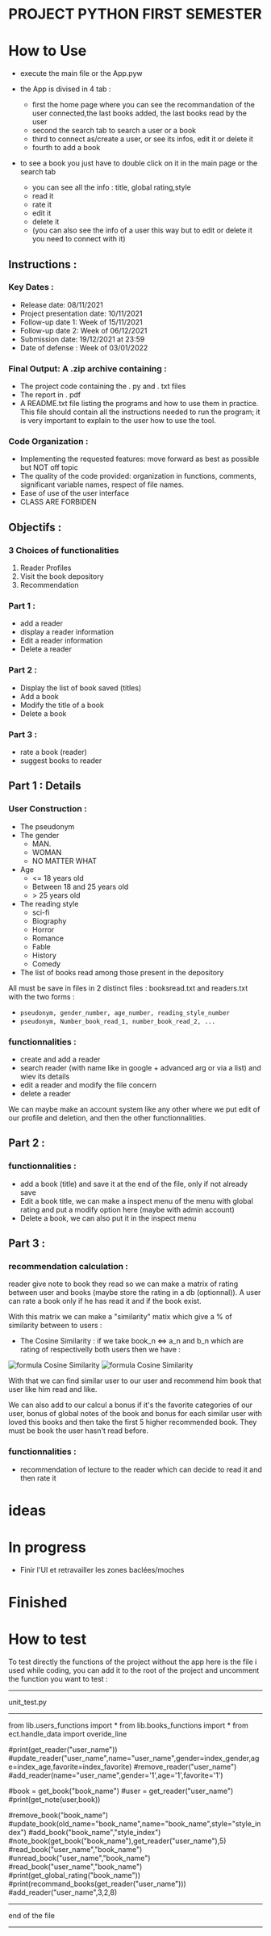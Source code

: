 # PROJECT PYTHON FIRST SEMESTER

# How to Use

- execute the main file or the App.pyw
  
- the App is divised in 4 tab :
  - first the home page where you can see the recommandation of the user connected,the last books added, the last books read by the user
  - second the search tab to search a user or a book
  - third to connect as/create a user, or see its infos, edit it or delete it
  - fourth to add a book

- to see a book you just have to double click on it in the main page or the search tab
  - you can see all the info : title, global rating,style
  - read it
  - rate it
  - edit it
  - delete it
  - (you can also see the info of a user this way but to edit or delete it you need to connect with it)

## Instructions :

### Key Dates :
- Release date: 08/11/2021
- Project presentation date: 10/11/2021 
- Follow-up date 1: Week of 15/11/2021 
- Follow-up date 2: Week of 06/12/2021 
- Submission date: 19/12/2021 at 23:59 
- Date of defense : Week of 03/01/2022

### Final Output: A .zip archive containing :
- The project code containing the . py and . txt files
- The report in . pdf
- A README.txt file listing the programs and how to use them in practice. This file should contain all the instructions needed to run the program; it is very important to explain to the user how to use the tool.

### Code Organization :
- Implementing the requested features: move forward as best as possible but NOT off topic
- The quality of the code provided: organization in functions, comments, significant variable names, respect of file names.
- Ease of use of the user interface
- CLASS ARE FORBIDEN

## Objectifs :

### 3 Choices of functionalities
1. Reader Profiles
2. Visit the book depository
3. Recommendation

### Part 1 :
- add a reader
- display a reader information
- Edit a reader information
- Delete a reader

### Part 2 :
- Display the list of book saved (titles)
- Add a book
- Modify the title of a book
- Delete a book

### Part 3 :
- rate a book (reader)
- suggest books to reader

## Part 1 : Details

### User Construction :

- The pseudonym
- The gender
    * MAN.
    * WOMAN
    * NO MATTER WHAT
- Age
    * <= 18 years old
    * Between 18 and 25 years old
    * \> 25 years old
- The reading style
    * sci-fi
    * Biography
    * Horror
    * Romance
    * Fable
    * History
    * Comedy
- The list of books read among those present in the depository

All must be save in files in 2 distinct files : booksread.txt and readers.txt with the two forms :
- ``pseudonym, gender_number, age_number, reading_style_number``
- ``pseudonym, Number_book_read_1, number_book_read_2, ...``

### functionnalities :

- create and add a reader
- search reader (with name like in google + advanced arg or via a list) and wiev its details
- edit a reader and modify the file concern
- delete a reader

We can maybe make an account system like any other where we put edit of our profile and deletion, and then the other functionnalities.

## Part 2 :

### functionnalities :

- add a book (title) and save it at the end of the file, only if not already save
- Edit a book title, we can make a inspect menu of the menu with global rating and put a modify option here (maybe with admin account)
- Delete a book, we can also put it in the inspect menu

## Part 3 :

### recommendation calculation :

reader give note to book they read so we can make a matrix of rating between user and books (maybe store the rating in a db (optionnal)). A user can rate a book only if he has read it and if the book exist.

With this matrix we can make a "similarity" matix which give a % of similarity between to users :
- The Cosine Similarity : if we take book_n <=> a_n and b_n which are rating of respectivelly both users then we have :

![formula Cosine Similarity](https://render.githubusercontent.com/render/math?math=E=\frac{Sum(a_i%20\times%20b_i)}{\sqrt{Sum(a_i^2)}%20\times%20\sqrt{Sum(b_i^2)}}) ![formula Cosine Similarity](https://render.githubusercontent.com/render/math?math=\color{white}E=\frac{Sum(a_i%20\times%20b_i)}{\sqrt{Sum(a_i^2)}%20\times%20\sqrt{Sum(b_i^2)}})

With that we can find similar user to our user and recommend him book that user like him read and like.

We can also add to our calcul a bonus if it's the favorite categories of our user, bonus of global notes of the book and bonus for each similar user with loved this books and then take the first 5 higher recommended book. They must be book the user hasn't read before.

### functionnalities :

- recommendation of lecture to the reader which can decide to read it and then rate it

# ideas

# In progress
- Finir l'UI et retravailler les zones baclées/moches

# Finished

# How to test

To test directly the functions of the project without the app here is the file i used while coding, you can add it to the root of the project and uncomment the function you want to test :

________________________________________________
unit_test.py
________________________________________________
from lib.users_functions import *
from lib.books_functions import *
from ect.handle_data import overide_line

#print(get_reader("user_name"))
#update_reader("user_name",name="user_name",gender=index_gender,age=index_age,favorite=index_favorite)
#remove_reader("user_name")
#add_reader(name="user_name",gender='1',age='1',favorite='1')

#book = get_book("book_name")
#user = get_reader("user_name")
#print(get_note(user,book))

#remove_book("book_name")
#update_book(old_name="book_name",name="book_name",style="style_index")
#add_book("book_name","style_index")
#note_book(get_book("book_name"),get_reader("user_name"),5)
#read_book("user_name","book_name")
#unread_book("user_name","book_name")
#read_book("user_name","book_name")
#print(get_global_rating("book_name"))
#print(recommand_books(get_reader("user_name")))
#add_reader("user_name",3,2,8)
________________________________________________
end of the file
________________________________________________
